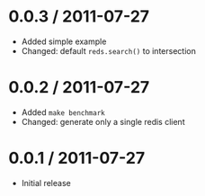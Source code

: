 
0.0.3 / 2011-07-27 
==================

  * Added simple example
  * Changed: default `reds.search()` to intersection

0.0.2 / 2011-07-27 
==================

  * Added `make benchmark`
  * Changed: generate only a single redis client

0.0.1 / 2011-07-27 
==================

  * Initial release